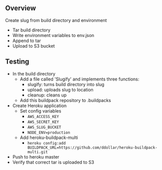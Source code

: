 ## Overview
Create slug from build directory and environment

- Tar build directory
- Write environment variables to env.json
- Append to tar
- Upload to S3 bucket

## Testing
- In the build directory
  - Add a file called 'Slugify' and implements three functions:
    - slugify: turns build directory into slug
    - upload: uploads slug to location
    - cleanup: cleans up
  - Add this buildpack repository to .buildpacks
- Create Heroku application
  - Set config variables
    - ```AWS_ACCESS_KEY```
    - ```AWS_SECRET_KEY```
    - ```AWS_SLUG_BUCKET```
    - ```NODE_ENV=production```
  - Add heroku-buildpack-multi
    - ```heroku config:add BUILDPACK_URL=https://github.com/ddollar/heroku-buildpack-multi.git```
- Push to heroku master
- Verify that correct tar is uploaded to S3